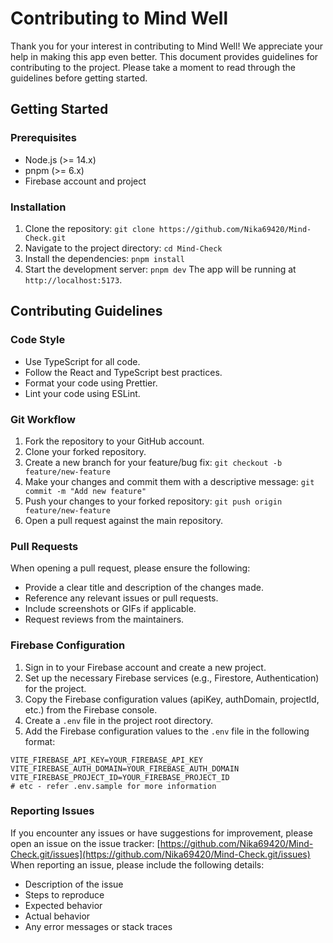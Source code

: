 # Contributing to Mind Well

Thank you for your interest in contributing to Mind Well! We appreciate your help in making this app even better. This document provides guidelines for contributing to the project. Please take a moment to read through the guidelines before getting started.

## Getting Started

### Prerequisites

- Node.js (>= 14.x)
- pnpm (>= 6.x)
- Firebase account and project

### Installation

1. Clone the repository: `git clone https://github.com/Nika69420/Mind-Check.git`
2. Navigate to the project directory: `cd Mind-Check`
3. Install the dependencies: `pnpm install`
4. Start the development server: `pnpm dev`
   The app will be running at `http://localhost:5173`.

## Contributing Guidelines

### Code Style

- Use TypeScript for all code.
- Follow the React and TypeScript best practices.
- Format your code using Prettier.
- Lint your code using ESLint.

### Git Workflow

1. Fork the repository to your GitHub account.
2. Clone your forked repository.
3. Create a new branch for your feature/bug fix: `git checkout -b feature/new-feature`
4. Make your changes and commit them with a descriptive message: `git commit -m "Add new feature"`
5. Push your changes to your forked repository: `git push origin feature/new-feature`
6. Open a pull request against the main repository.

### Pull Requests

When opening a pull request, please ensure the following:

- Provide a clear title and description of the changes made.
- Reference any relevant issues or pull requests.
- Include screenshots or GIFs if applicable.
- Request reviews from the maintainers.

### Firebase Configuration

1. Sign in to your Firebase account and create a new project.
2. Set up the necessary Firebase services (e.g., Firestore, Authentication) for the project.
3. Copy the Firebase configuration values (apiKey, authDomain, projectId, etc.) from the Firebase console.
4. Create a `.env` file in the project root directory.
5. Add the Firebase configuration values to the `.env` file in the following format:

```env
VITE_FIREBASE_API_KEY=YOUR_FIREBASE_API_KEY
VITE_FIREBASE_AUTH_DOMAIN=YOUR_FIREBASE_AUTH_DOMAIN
VITE_FIREBASE_PROJECT_ID=YOUR_FIREBASE_PROJECT_ID
# etc - refer .env.sample for more information
```

### Reporting Issues

If you encounter any issues or have suggestions for improvement, please open an issue on the issue tracker: [https://github.com/Nika69420/Mind-Check.git/issues](https://github.com/Nika69420/Mind-Check.git/issues)
When reporting an issue, please include the following details:

- Description of the issue
- Steps to reproduce
- Expected behavior
- Actual behavior
- Any error messages or stack traces
